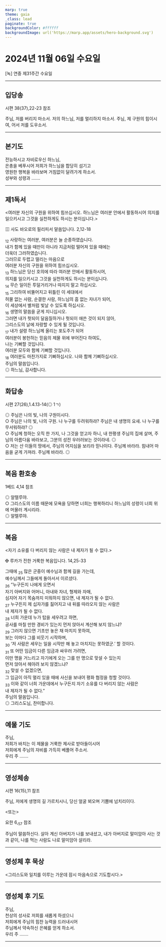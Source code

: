 ```yaml
---
marp: true
theme: gaia
_class: lead
paginate: true
backgroundColor: #ffffff
backgroundImage: url('https://marp.app/assets/hero-background.svg')
---
```


# 2024년 11월 06일 수요일

[녹] 연중 제31주간 수요일  




---

## 입당송

시편 38(37),22-23 참조

주님, 저를 버리지 마소서. 저의 하느님, 저를 멀리하지 마소서. 주님, 제 구원의 힘이시여, 어서 저를 도우소서.  
  


---

## 본기도

전능하시고 자비로우신 하느님,  
은총을 베푸시어 저희가 하느님을 합당히 섬기고  
영원한 행복을 바라보며 거침없이 달려가게 하소서.  
성부와 성령과 …….  
  


---

## 제1독서

<여러분 자신의 구원을 위하여 힘쓰십시오. 하느님은 여러분 안에서 활동하시어 의지를 일으키시고 그것을 실천하게도 하시는 분이십니다.>

▥ 사도 바오로의 필리피서 말씀입니다. 2,12-18

<sub>12</sub> 사랑하는 여러분, 여러분은 늘 순종하였습니다.  
내가 함께 있을 때만이 아니라 지금처럼 떨어져 있을 때에는  
더욱더 그러하였습니다.  
그러므로 두렵고 떨리는 마음으로  
여러분 자신의 구원을 위하여 힘쓰십시오.  
<sub>13</sub> 하느님은 당신 호의에 따라 여러분 안에서 활동하시어,  
의지를 일으키시고 그것을 실천하게도 하시는 분이십니다.  
<sub>14</sub> 무슨 일이든 투덜거리거나 따지지 말고 하십시오.  
<sub>15</sub> 그리하여 비뚤어지고 뒤틀린 이 세대에서  
허물 없는 사람, 순결한 사람, 하느님의 흠 없는 자녀가 되어,  
이 세상에서 별처럼 빛날 수 있도록 하십시오.  
<sub>16</sub> 생명의 말씀을 굳게 지니십시오.  
그러면 내가 헛되이 달음질하거나 헛되이 애쓴 것이 되지 않아,  
그리스도의 날에 자랑할 수 있게 될 것입니다.  
<sub>17</sub> 내가 설령 하느님께 올리는 포도주가 되어  
여러분이 봉헌하는 믿음의 제물 위에 부어진다 하여도,  
나는 기뻐할 것입니다.  
여러분 모두와 함께 기뻐할 것입니다.  
<sub>18</sub> 여러분도 마찬가지로 기뻐하십시오. 나와 함께 기뻐하십시오.  
주님의 말씀입니다.  
◎ 하느님, 감사합니다.  
  


---

## 화답송

시편 27(26),1.4.13-14(◎ 1ㄱ)

◎ 주님은 나의 빛, 나의 구원이시다.  
○ 주님은 나의 빛, 나의 구원. 나 누구를 두려워하랴? 주님은 내 생명의 요새. 나 누구를 무서워하랴? ◎  
○ 주님께 청하는 오직 한 가지, 나 그것을 얻고자 하니, 내 한평생 주님의 집에 살며, 주님의 아름다움 바라보고, 그분의 성전 우러러보는 것이라네. ◎  
○ 저는 산 이들의 땅에서, 주님의 어지심을 보리라 믿나이다. 주님께 바라라. 힘내어 마음을 굳게 가져라. 주님께 바라라. ◎  
  


---

## 복음 환호송

1베드 4,14 참조

◎ 알렐루야.  
○ 그리스도의 이름 때문에 모욕을 당하면 너희는 행복하리니 하느님의 성령이 너희 위에 머물러 계시리라.  
◎ 알렐루야.  
  


---

## 복음

<자기 소유를 다 버리지 않는 사람은 내 제자가 될 수 없다.>

✠ 루카가 전한 거룩한 복음입니다. 14,25-33

그때에 <sub>25</sub> 많은 군중이 예수님과 함께 길을 가는데,  
예수님께서 그들에게 돌아서서 이르셨다.  
<sub>26</sub> “누구든지 나에게 오면서  
자기 아버지와 어머니, 아내와 자녀, 형제와 자매,  
심지어 자기 목숨까지 미워하지 않으면, 내 제자가 될 수 없다.  
<sub>27</sub> 누구든지 제 십자가를 짊어지고 내 뒤를 따라오지 않는 사람은  
내 제자가 될 수 없다.  
<sub>28</sub> 너희 가운데 누가 탑을 세우려고 하면,  
공사를 마칠 만한 경비가 있는지 먼저 앉아서 계산해 보지 않느냐?  
<sub>29</sub> 그러지 않으면 기초만 놓은 채 마치지 못하여,  
보는 이마다 그를 비웃기 시작하며,  
<sub>30</sub> ‘저 사람은 세우는 일을 시작만 해 놓고 마치지는 못하였군.’ 할 것이다.  
<sub>31</sub> 또 어떤 임금이 다른 임금과 싸우러 가려면,  
이만 명을 거느리고 자기에게 오는 그를 만 명으로 맞설 수 있는지  
먼저 앉아서 헤아려 보지 않겠느냐?  
<sub>32</sub> 맞설 수 없겠으면,  
그 임금이 아직 멀리 있을 때에 사신을 보내어 평화 협정을 청할 것이다.  
<sub>33</sub> 이와 같이 너희 가운데에서 누구든지 자기 소유를 다 버리지 않는 사람은  
내 제자가 될 수 없다.”  
주님의 말씀입니다.  
◎ 그리스도님, 찬미합니다.  
  


---

## 예물 기도

주님,  
저희가 바치는 이 제물을 거룩한 제사로 받아들이시어  
저희에게 주님의 자비를 가득히 베풀어 주소서.  
우리 주 …….  
  


---

## 영성체송

시편 16(15),11 참조

주님, 저에게 생명의 길 가르치시니, 당신 얼굴 뵈오며 기쁨에 넘치리이다.  
  
<또는>  
  
요한 6,<sub>57</sub> 참조  
  
주님이 말씀하신다. 살아 계신 아버지가 나를 보내셨고, 내가 아버지로 말미암아 사는 것과 같이, 나를 먹는 사람도 나로 말미암아 살리라.  


---

## 영성체 후 묵상

<그리스도와 일치를 이루는 가운데 잠시 마음속으로 기도합시다.>  


---

## 영성체 후 기도

주님,  
천상의 성사로 저희를 새롭게 하셨으니  
저희에게 주님의 힘찬 능력을 드러내시어  
주님께서 약속하신 은혜를 얻게 하소서.  
우리 주 …….  
  


---